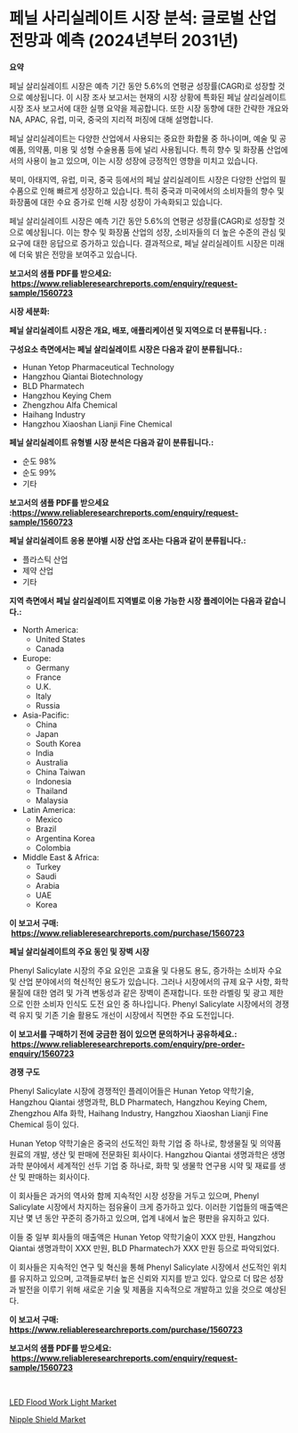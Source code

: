 <p><h1>페닐 사리실레이트 시장 분석: 글로벌 산업 전망과 예측 (2024년부터 2031년)</h1></p><p><strong>요약</strong></p>
<p><p>페닐 살리실레이트 시장은 예측 기간 동안 5.6%의 연평균 성장률(CAGR)로 성장할 것으로 예상됩니다. 이 시장 조사 보고서는 현재의 시장 상황에 특화된 페닐 살리실레이트 시장 조사 보고서에 대한 실행 요약을 제공합니다. 또한 시장 동향에 대한 간략한 개요와 NA, APAC, 유럽, 미국, 중국의 지리적 퍼징에 대해 설명합니다.</p><p>페닐 살리실레이트는 다양한 산업에서 사용되는 중요한 화합물 중 하나이며, 예술 및 공예품, 의약품, 미용 및 성형 수술용품 등에 널리 사용됩니다. 특히 향수 및 화장품 산업에서의 사용이 늘고 있으며, 이는 시장 성장에 긍정적인 영향을 미치고 있습니다.</p><p>북미, 아태지역, 유럽, 미국, 중국 등에서의 페닐 살리실레이트 시장은 다양한 산업의 필수품으로 인해 빠르게 성장하고 있습니다. 특히 중국과 미국에서의 소비자들의 향수 및 화장품에 대한 수요 증가로 인해 시장 성장이 가속화되고 있습니다.</p><p>페닐 살리실레이트 시장은 예측 기간 동안 5.6%의 연평균 성장률(CAGR)로 성장할 것으로 예상됩니다. 이는 향수 및 화장품 산업의 성장, 소비자들의 더 높은 수준의 관심 및 요구에 대한 응답으로 증가하고 있습니다. 결과적으로, 페닐 살리실레이트 시장은 미래에 더욱 밝은 전망을 보여주고 있습니다.</p></p>
<p><strong>보고서의 샘플 PDF를 받으세요: &nbsp;<a href="https://www.reliableresearchreports.com/enquiry/request-sample/1560723">https://www.reliableresearchreports.com/enquiry/request-sample/1560723</a></strong></p>
<p><strong>시장 세분화:</strong></p>
<p><strong> 페닐 살리실레이트 시장은 개요, 배포, 애플리케이션 및 지역으로 더 분류됩니다. :</strong></p>
<p><strong>구성요소 측면에서는 페닐 살리실레이트 시장은 다음과 같이 분류됩니다.:</strong></p>
<p><ul><li>Hunan Yetop Pharmaceutical Technology</li><li>Hangzhou Qiantai Biotechnology</li><li>BLD Pharmatech</li><li>Hangzhou Keying Chem</li><li>Zhengzhou Alfa Chemical</li><li>Haihang Industry</li><li>Hangzhou Xiaoshan Lianji Fine Chemical</li></ul></p>
<p><strong> 페닐 살리실레이트 유형별 시장 분석은 다음과 같이 분류됩니다.:</strong></p>
<p><ul><li>순도 98%</li><li>순도 99%</li><li>기타</li></ul></p>
<p><strong>보고서의 샘플 PDF를 받으세요 :<a href="https://www.reliableresearchreports.com/enquiry/request-sample/1560723">https://www.reliableresearchreports.com/enquiry/request-sample/1560723</a></strong></p>
<p><strong> 페닐 살리실레이트 응용 분야별 시장 산업 조사는 다음과 같이 분류됩니다.:</strong></p>
<p><ul><li>플라스틱 산업</li><li>제약 산업</li><li>기타</li></ul></p>
<p><strong>지역 측면에서 페닐 살리실레이트 지역별로 이용 가능한 시장 플레이어는 다음과 같습니다.:</strong></p>
<p><ul>
    <li>
        North America:
        <ul>
            <li>United States</li>
            <li>Canada</li>
        </ul>
    </li>
    <li>
        Europe:
        <ul>
            <li>Germany</li>
            <li>France</li>
            <li>U.K.</li>
            <li>Italy</li>
            <li>Russia</li>
        </ul>
    </li>
    <li>
        Asia-Pacific:
        <ul>
            <li>China</li>
            <li>Japan</li>
            <li>South Korea</li>
            <li>India</li>
            <li>Australia</li>
            <li>China Taiwan</li>
            <li>Indonesia</li>
            <li>Thailand</li>
            <li>Malaysia</li>
        </ul>
    </li>
    <li>
        Latin America:
        <ul>
            <li>Mexico</li>
            <li>Brazil</li>
            <li>Argentina Korea</li>
            <li>Colombia</li>
        </ul>
    </li>
    <li>
        Middle East & Africa:
        <ul>
            <li>Turkey</li>
            <li>Saudi</li>
            <li>Arabia</li>
            <li>UAE</li>
            <li>Korea</li>
        </ul>
    </li>
    </ul></p>
<p><strong>이 보고서 구매: &nbsp;<a href="https://www.reliableresearchreports.com/purchase/1560723">https://www.reliableresearchreports.com/purchase/1560723</a></strong></p>
<p><strong>페닐 살리실레이트의 주요 동인 및 장벽 시장</strong></p>
<p><p>Phenyl Salicylate 시장의 주요 요인은 고효율 및 다용도 용도, 증가하는 소비자 수요 및 산업 분야에서의 혁신적인 용도가 있습니다. 그러나 시장에서의 규제 요구 사항, 화학물질에 대한 염려 및 가격 변동성과 같은 장벽이 존재합니다. 또한 라벨링 및 광고 제한으로 인한 소비자 인식도 도전 요인 중 하나입니다. Phenyl Salicylate 시장에서의 경쟁력 유지 및 기존 기술 활용도 개선이 시장에서 직면한 주요 도전입니다.</p></p>
<p><strong>이 보고서를 구매하기 전에 궁금한 점이 있으면 문의하거나 공유하세요.: &nbsp;<a href="https://www.reliableresearchreports.com/enquiry/pre-order-enquiry/1560723">https://www.reliableresearchreports.com/enquiry/pre-order-enquiry/1560723</a></strong></p>
<p><strong>경쟁 구도</strong></p>
<p><p>Phenyl Salicylate 시장에 경쟁적인 플레이어들은 Hunan Yetop 약학기술, Hangzhou Qiantai 생명과학, BLD Pharmatech, Hangzhou Keying Chem, Zhengzhou Alfa 화학, Haihang Industry, Hangzhou Xiaoshan Lianji Fine Chemical 등이 있다.</p><p>Hunan Yetop 약학기술은 중국의 선도적인 화학 기업 중 하나로, 항생물질 및 의약품 원료의 개발, 생산 및 판매에 전문화된 회사이다. Hangzhou Qiantai 생명과학은 생명과학 분야에서 세계적인 선두 기업 중 하나로, 화학 및 생물학 연구용 시약 및 재료를 생산 및 판매하는 회사이다.</p><p>이 회사들은 과거의 역사와 함께 지속적인 시장 성장을 거두고 있으며, Phenyl Salicylate 시장에서 차지하는 점유율이 크게 증가하고 있다. 이러한 기업들의 매출액은 지난 몇 년 동안 꾸준히 증가하고 있으며, 업계 내에서 높은 평판을 유지하고 있다.</p><p>이들 중 일부 회사들의 매출액은 Hunan Yetop 약학기술이 XXX 만원, Hangzhou Qiantai 생명과학이 XXX 만원, BLD Pharmatech가 XXX 만원 등으로 파악되었다.</p><p>이 회사들은 지속적인 연구 및 혁신을 통해 Phenyl Salicylate 시장에서 선도적인 위치를 유지하고 있으며, 고객들로부터 높은 신뢰와 지지를 받고 있다. 앞으로 더 많은 성장과 발전을 이루기 위해 새로운 기술 및 제품을 지속적으로 개발하고 있을 것으로 예상된다.</p></p>
<p><strong>이 보고서 구매: &nbsp; <a href="https://www.reliableresearchreports.com/purchase/1560723">https://www.reliableresearchreports.com/purchase/1560723</a></strong></p>
<p><strong>보고서의 샘플 PDF를 받으세요: &nbsp;<a href="https://www.reliableresearchreports.com/enquiry/request-sample/1560723">https://www.reliableresearchreports.com/enquiry/request-sample/1560723</a></strong><strong></strong></p>
<p>&nbsp;</p>
<p><p><a href="https://github.com/suaretopek9/Market-Research-Report-List-1/blob/main/led-flood-work-light-market.md">LED Flood Work Light Market</a></p><p><a href="https://github.com/moyahfrancoestellec51j635wcx/Market-Research-Report-List-1/blob/main/nipple-shield-market.md">Nipple Shield Market</a></p></p>